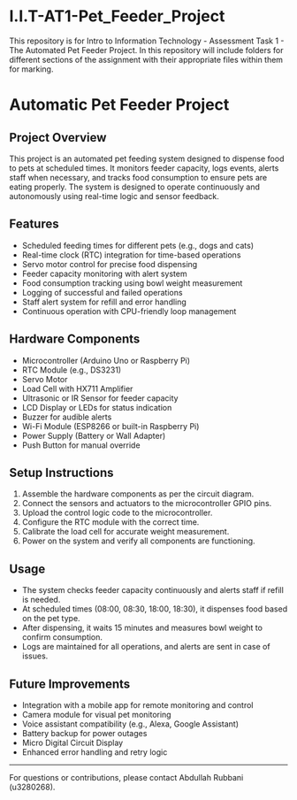 # I.I.T-AT1-Pet_Feeder_Project
This repository is for Intro to Information Technology - Assessment Task 1 - The Automated Pet Feeder Project. In this repository will include folders for different sections of the assignment with their appropriate files within them for marking.


# Automatic Pet Feeder Project

## Project Overview
This project is an automated pet feeding system designed to dispense food to pets at scheduled times. It monitors feeder capacity, logs events, alerts staff when necessary, and tracks food consumption to ensure pets are eating properly. The system is designed to operate continuously and autonomously using real-time logic and sensor feedback.

## Features
- Scheduled feeding times for different pets (e.g., dogs and cats)
- Real-time clock (RTC) integration for time-based operations
- Servo motor control for precise food dispensing
- Feeder capacity monitoring with alert system
- Food consumption tracking using bowl weight measurement
- Logging of successful and failed operations
- Staff alert system for refill and error handling
- Continuous operation with CPU-friendly loop management

## Hardware Components
- Microcontroller (Arduino Uno or Raspberry Pi)
- RTC Module (e.g., DS3231)
- Servo Motor
- Load Cell with HX711 Amplifier
- Ultrasonic or IR Sensor for feeder capacity
- LCD Display or LEDs for status indication
- Buzzer for audible alerts
- Wi-Fi Module (ESP8266 or built-in Raspberry Pi)
- Power Supply (Battery or Wall Adapter)
- Push Button for manual override

## Setup Instructions
1. Assemble the hardware components as per the circuit diagram.
2. Connect the sensors and actuators to the microcontroller GPIO pins.
3. Upload the control logic code to the microcontroller.
4. Configure the RTC module with the correct time.
5. Calibrate the load cell for accurate weight measurement.
6. Power on the system and verify all components are functioning.

## Usage
- The system checks feeder capacity continuously and alerts staff if refill is needed.
- At scheduled times (08:00, 08:30, 18:00, 18:30), it dispenses food based on the pet type.
- After dispensing, it waits 15 minutes and measures bowl weight to confirm consumption.
- Logs are maintained for all operations, and alerts are sent in case of issues.

## Future Improvements
- Integration with a mobile app for remote monitoring and control
- Camera module for visual pet monitoring
- Voice assistant compatibility (e.g., Alexa, Google Assistant)
- Battery backup for power outages
- Micro Digital Circuit Display
- Enhanced error handling and retry logic

---

For questions or contributions, please contact Abdullah Rubbani (u3280268).
